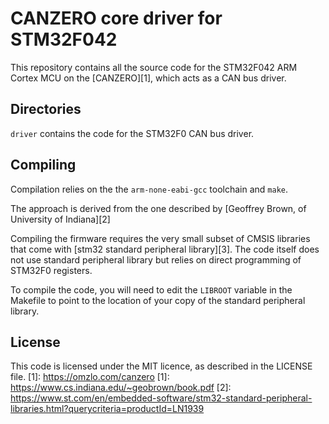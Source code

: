 # CANZERO core driver for STM32F042

This repository contains all the source code for the STM32F042 ARM Cortex
MCU on the [CANZERO][1], which acts as a CAN bus driver.

## Directories

`driver` contains the code for the STM32F0 CAN bus driver.

## Compiling

Compilation relies on the the `arm-none-eabi-gcc` toolchain and `make`.

The approach is derived from the one described by [Geoffrey Brown, of University of Indiana][2]

Compiling the firmware requires the very small subset of CMSIS libraries that come with [stm32 standard peripheral library][3]. The code itself does not use standard peripheral library but relies on direct programming of STM32F0 registers.

To compile the code, you will need to edit the `LIBROOT` variable in the Makefile to point to the location of your copy of the standard peripheral library.

## License

This code is licensed under the MIT licence, as described in the LICENSE file.
[1]: https://omzlo.com/canzero
[1]: https://www.cs.indiana.edu/~geobrown/book.pdf
[2]: https://www.st.com/en/embedded-software/stm32-standard-peripheral-libraries.html?querycriteria=productId=LN1939
